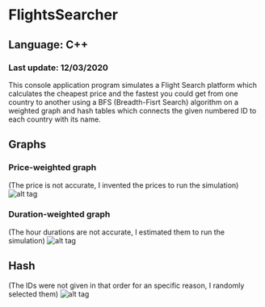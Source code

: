 # FlightsSearcher
## Language: C++
### Last update: 12/03/2020
This console application program simulates a Flight Search platform which calculates the cheapest price and the fastest you could get from 
one country to another using a BFS (Breadth-Fisrt Search) algorithm on a weighted graph and hash tables which connects the given 
numbered ID to each country with its name. 

## Graphs
### Price-weighted graph
(The price is not accurate, I invented the prices to run the simulation)
![alt tag](https://raw.githubusercontent.com/rodrigomugue/FlightSearcher/main/graph.png)
### Duration-weighted graph
(The hour durations are not accurate, I estimated them to run the simulation)
![alt tag](https://raw.githubusercontent.com/rodrigomugue/FlightSearcher/main/graph2.png)

## Hash
(The IDs were not given in that order for an specific reason, I randomly selected them)
![alt tag](https://raw.githubusercontent.com/rodrigomugue/FlightSearcher/main/hash.png)
